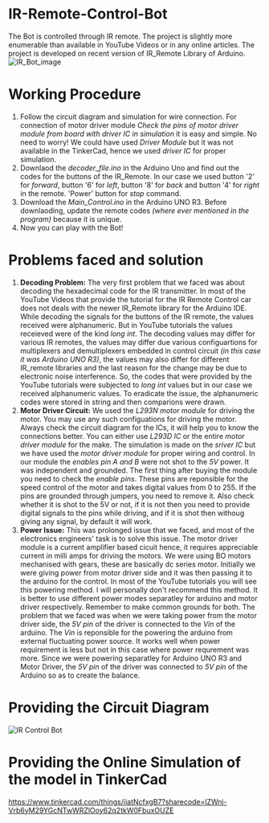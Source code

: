 # IR-Remote-Control-Bot
The Bot is controlled through IR remote. The project is slightly more enumerable than available in YouTube Videos or in any online articles. The project is developed on recent  version of IR_Remote Library of Arduino.
![IR_Bot_image](https://github.com/Aarid696/IR-Remote-Control-Bot/assets/79322886/58094a5f-dfee-4221-94f9-77a494292bf2)

# Working Procedure
1. Follow the circuit diagram and simulation for wire connection. For connection of motor driver module _Check the pins of motor driver module from board with driver IC in simulation_ it is easy and simple. No need to worry! We could have used _Driver Module_ but it was not available in the TinkerCad, hence we used _driver IC_ for proper simulation. 
2. Downlaod the _decoder_file.ino_ in the Arduino Uno and find out the codes for the buttons of the IR_Remote. In our case we used button '2' for _forward_, button '6' for _left_, button '8' for _back_ and button '4' for _right_ in the remote. 'Power' button for _stop_ command.
3. Download the _Main_Control.ino_ in the Arduino UNO R3. Before downlaoding, update the remote codes _(where ever mentioned in the program)_ because it is unique.
4. Now you can play with the Bot!

# Problems faced and solution
1. **Decoding Problem:**
The very first problem that we faced was about decoding the hexadecimal code for the IR transmitter. In most of the YouTube Videos that provide the tutorial for the IR Remote Control car does not deals with the newer IR_Remote library for the Arduino IDE. While decoding the signals for the buttons of the IR remote, the values received were alphanumeric. But in YouTube tutorials the values receieved were of the kind _long int_. The decoding values may differ for various IR remotes, the values may differ due various configuartions for multiplexers and demultiplexers embedded in control circuit _(in this case it was Arduino UNO R3)_, the values may also differ for different IR_remote libraries and the last reason for the change may be due to electronic noise interference. So, the codes that were provided by the YouTube tutorials were subjected to _long int_ values but in our case we received alphanumeric values. To eradicate the issue, the alphanumeric codes were stored in string and then comparions were drawn.
3. **Motor Driver Circuit:**
We used the _L293N motor module_ for driving the motor. You may use any such configuations for driving the motor. Always check the circuit diagram for the ICs, it will help you to know the connections better. You can either use _L293D IC_ or the entire _motor driver module_ for the make. The simulation is made on the _sriver IC_ but we have used the _motor driver module_ for proper wiring and control. In our module the _enables pin A and B_ were not shot to the _5V_ power. It was independent and grounded. The first thing after buying the module you need to check the _enable pins_. These pins are reponsible for the speed control of the motor and takes digital values from 0 to 255. If the pins are grounded through jumpers, you need to remove it. Also check whether it is shot to the 5V or not, if it is not then you need to provide digital signals to the pins while driving, and if it is shot then withoug giving any signal, by default it will work.
4. **Power Issue:**
This was prolonged issue that we faced, and most of the electronics engineers' task is to solve this issue. The motor driver module is a current amplifier based cicuit hence, it requires appreciable current in milli amps for driving the motors. We were using BO motors mechanised with gears, these are basically dc series motor. Initially we were giving power from motor driver side and it was then passing it to the arduino for the control. In most of the YouTube tutorials you will see this powering method. I will personally don't recommend this method. It is better to use different power modes separatley for arduino and motor driver respectively. Remember to make common grounds for both. The problem that we faced was when we were taking power from the motor driver side, the _5V pin_ of the driver is connected to the _Vin_ of the arduino. The _Vin_ is reponsible for the powering the arduino from external fluctuating power source. It works well when power requirement is less but not in this case where power requrement was more. Since we were powering separatley for Arduino UNO R3 and Motor Driver, the _5V pin_ of the driver was connected to _5V pin_ of the Arduino so as to create the balance.

# Providing the Circuit Diagram

![IR Control Bot](https://github.com/Aarid696/IR-Remote-Control-Bot/assets/79322886/5e7644ff-2eb7-4527-b347-8e9741704fa3)

# Providing the Online Simulation of the model in TinkerCad
https://www.tinkercad.com/things/iiatNcfxgB7?sharecode=lZWnj-Vrb6yM29YGcNTwWRZlOoy62q2tkW0FbuxOUZE
